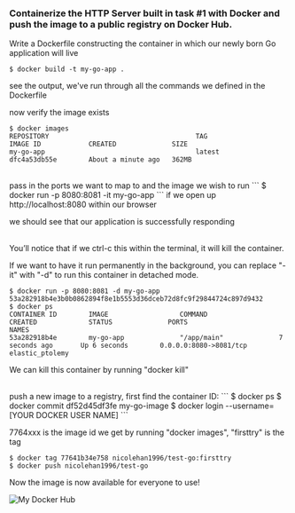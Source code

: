 ### Containerize the HTTP Server built in task #1 with Docker and push the image to a public registry on Docker Hub. 

Write a Dockerfile constructing the container in which our newly born Go application will live
```
$ docker build -t my-go-app .
```
see the output, we've run through all the commands we defined in the Dockerfile

now verify the image exists
```
$ docker images
REPOSITORY                                     TAG                                 IMAGE ID            CREATED              SIZE
my-go-app                                      latest                              dfc4a53db55e        About a minute ago   362MB
```
<br>
pass in the ports we want to map to and the image we wish to run
```
$ docker run -p 8080:8081 -it my-go-app
```
if we open up http://localhost:8080 within our browser

we should see that our application is successfully responding

<br>
You’ll notice that if we ctrl-c this within the terminal, it will kill the container. 

If we want to have it run permanently in the background, you can replace "-it" with "-d" to run this container in detached mode.
```
$ docker run -p 8080:8081 -d my-go-app
53a282918b4e3b0b0862894f8e1b5553d36dceb72d8fc9f29844724c897d9432
$ docker ps
CONTAINER ID        IMAGE                  COMMAND                  CREATED             STATUS              PORTS                       NAMES
53a282918b4e        my-go-app              "/app/main"              7 seconds ago       Up 6 seconds        0.0.0.0:8080->8081/tcp      elastic_ptolemy
```
We can kill this container by running "docker kill"

<br>
push a new image to a registry, first find the container ID:
```
$ docker ps
$ docker commit df52d45df3fe my-go-image
$ docker login --username=[YOUR DOCKER USER NAME]
``` 

7764xxx is the image id we get by running "docker images", "firsttry" is the tag
```
$ docker tag 77641b34e758 nicolehan1996/test-go:firsttry
$ docker push nicolehan1996/test-go
```
Now the image is now available for everyone to use!

![My Docker Hub](Users/nicolehan/Desktop/hello.png)

